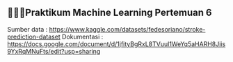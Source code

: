 ## 👨🏻‍💻Praktikum Machine Learning Pertemuan 6
Sumber data : https://www.kaggle.com/datasets/fedesoriano/stroke-prediction-dataset
Dokumentasi : https://docs.google.com/document/d/1jfityBgRxL8TVuul1WeYq5aHARH8Jiis9YxRqMNuFts/edit?usp=sharing 